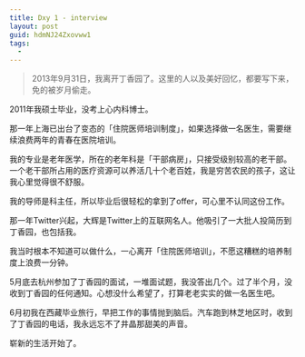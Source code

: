```yaml
---
title: Dxy 1 - interview
layout: post
guid: hdmNJ24Zxovww1
tags:
  - 
---
```


> 2013年9月31日，我离开丁香园了。这里的人以及美好回忆，都要写下来，免的被岁月偷走。


2011年我硕士毕业，没考上心内科博士。

那一年上海已出台了变态的「住院医师培训制度」，如果选择做一名医生，需要继续浪费两年的青春在医院培训。

我的专业是老年医学，所在的老年科是「干部病房」，只接受级别较高的老干部。一个老干部所占用的医疗资源可以养活几十个老百姓，我是穷苦农民的孩子，这让我心里觉得很不舒服。

我的导师是科主任，所以毕业后很轻松的拿到了offer，可心里不认同这份工作。

那一年Twitter兴起，大辉是Twitter上的互联网名人。他吸引了一大批人投简历到丁香园，也包括我。

我当时根本不知道可以做什么，一心离开「住院医师培训」，不愿这糟糕的培养制度上浪费一分钟。

5月底去杭州参加了丁香园的面试，一堆面试题，我没答出几个。过了半个月，没收到丁香园的任何通知。心想没什么希望了，打算老老实实的做一名医生吧。

6月初我在西藏毕业旅行，早把工作的事情抛到脑后。汽车跑到林芝地区时，收到了丁香园的电话，我永远忘不了井晶那甜美的声音。

崭新的生活开始了。




